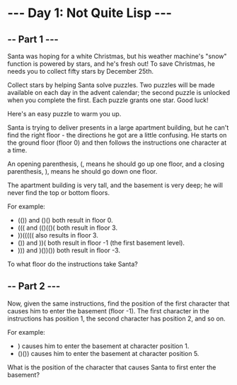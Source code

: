 # --- Day 1: Not Quite Lisp ---

## -- Part 1 ---
Santa was hoping for a white Christmas, but his weather machine's "snow" function is powered by stars, and he's fresh out! To save Christmas, he needs you to collect fifty stars by December 25th.

Collect stars by helping Santa solve puzzles. Two puzzles will be made available on each day in the advent calendar; the second puzzle is unlocked when you complete the first. Each puzzle grants one star. Good luck!

Here's an easy puzzle to warm you up.

Santa is trying to deliver presents in a large apartment building, but he can't find the right floor - the directions he got are a little confusing. He starts on the ground floor (floor 0) and then follows the instructions one character at a time.

An opening parenthesis, (, means he should go up one floor, and a closing parenthesis, ), means he should go down one floor.

The apartment building is very tall, and the basement is very deep; he will never find the top or bottom floors.

For example:

 - (()) and ()() both result in floor 0.
 - ((( and (()(()( both result in floor 3.
 - ))((((( also results in floor 3.
 - ()) and ))( both result in floor -1 (the first basement level).
 - ))) and )())()) both result in floor -3.

To what floor do the instructions take Santa?

## -- Part 2 ---
Now, given the same instructions, find the position of the first character that causes him to enter the basement (floor -1). The first character in the instructions has position 1, the second character has position 2, and so on.

For example:

 - ) causes him to enter the basement at character position 1.
 - ()()) causes him to enter the basement at character position 5.

What is the position of the character that causes Santa to first enter the basement?

